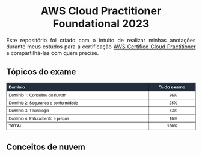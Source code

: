 <h1 align="center">AWS Cloud Practitioner Foundational 2023</h1>
<p align="justify">Este repositório foi criado com o intuito de realizar minhas anotações durante meus estudos para a certificação <a href="https://aws.amazon.com/pt/certification/certified-cloud-practitioner/">AWS Certified Cloud Practitioner</a> e compartilhá-las com quem precise.</p>

## Tópicos do exame
![topicos](./imgs/topicos.png "Topicos")

## Conceitos de nuvem